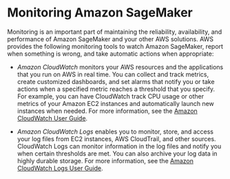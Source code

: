 # Monitoring Amazon SageMaker<a name="monitoring-overview"></a>

Monitoring is an important part of maintaining the reliability, availability, and performance of Amazon SageMaker and your other AWS solutions\. AWS provides the following monitoring tools to watch Amazon SageMaker, report when something is wrong, and take automatic actions when appropriate:

+ *Amazon CloudWatch* monitors your AWS resources and the applications that you run on AWS in real time\. You can collect and track metrics, create customized dashboards, and set alarms that notify you or take actions when a specified metric reaches a threshold that you specify\. For example, you can have CloudWatch track CPU usage or other metrics of your Amazon EC2 instances and automatically launch new instances when needed\. For more information, see the [Amazon CloudWatch User Guide](http://docs.aws.amazon.com/AmazonCloudWatch/latest/monitoring/)\.

+ *Amazon CloudWatch Logs* enables you to monitor, store, and access your log files from EC2 instances, AWS CloudTrail, and other sources\. CloudWatch Logs can monitor information in the log files and notify you when certain thresholds are met\. You can also archive your log data in highly durable storage\. For more information, see the [Amazon CloudWatch Logs User Guide](http://docs.aws.amazon.com/AmazonCloudWatch/latest/logs/)\.